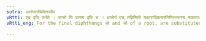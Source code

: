 ```yaml
---
sutra: धातोस्तन्निमित्तस्यैव
vRtti: एच इति वर्त्तते । वान्तो यि प्रत्यय इति च । धातोर्य एच् तन्निमित्तो यकारादिप्रत्ययनिमित्तस्तस्य यकारादौ प्रत्यये परतो वान्तादेशो भवति ॥
vRtti_eng: For the final diphthongs ओ and औ of a root, are substituted अव् and आव् respectively, before an affix beginning with य्, then only when such diphthong has been itself first evolved by that affix.

---
```

